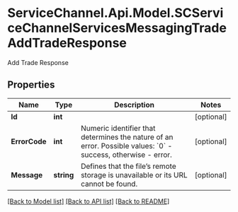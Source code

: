 # ServiceChannel.Api.Model.SCServiceChannelServicesMessagingTradeAddTradeResponse
Add Trade Response

## Properties

Name | Type | Description | Notes
------------ | ------------- | ------------- | -------------
**Id** | **int** |  | [optional] 
**ErrorCode** | **int** | Numeric identifier that determines the nature of an error. Possible values: &#x60;0&#x60; - success, otherwise - error. | [optional] 
**Message** | **string** | Defines that the file’s remote storage is unavailable or its URL cannot be found. | [optional] 

[[Back to Model list]](../README.md#documentation-for-models) [[Back to API list]](../README.md#documentation-for-api-endpoints) [[Back to README]](../README.md)


